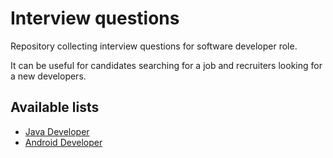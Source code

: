 Interview questions
===================

Repository collecting interview questions for software developer role. 

It can be useful for candidates searching for a job and recruiters looking for a new developers.

Available lists
---------------
- [Java Developer](https://github.com/pwittchen/interview-questions/blob/master/java-developer.MD)
- [Android Developer](https://github.com/pwittchen/interview-questions/blob/master/android-developer.MD)
